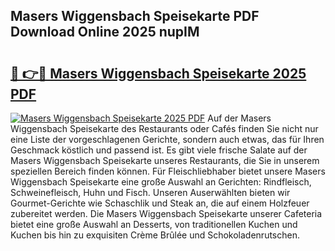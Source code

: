 ## Masers Wiggensbach Speisekarte PDF Download Online 2025 nupIM

# <h2><a href="http://gcdkcci.nevu.top/?p=Masers+Wiggensbach+Speisekarte">🔗 👉🔴 Masers Wiggensbach Speisekarte 2025 PDF</a></h2>

[![Masers Wiggensbach Speisekarte 2025 PDF](https://i.imgur.com/dBaPXMq.png)](http://gcdkcci.nevu.top/?p=Masers+Wiggensbach+Speisekarte)
Auf der Masers Wiggensbach Speisekarte des Restaurants oder Cafés finden Sie nicht nur eine Liste der vorgeschlagenen Gerichte, sondern auch etwas, das für Ihren Geschmack köstlich und passend ist. Es gibt viele frische Salate auf der Masers Wiggensbach Speisekarte unseres Restaurants, die Sie in unserem speziellen Bereich finden können. Für Fleischliebhaber bietet unsere Masers Wiggensbach Speisekarte eine große Auswahl an Gerichten: Rindfleisch, Schweinefleisch, Huhn und Fisch. Unseren Auserwählten bieten wir Gourmet-Gerichte wie Schaschlik und Steak an, die auf einem Holzfeuer zubereitet werden. Die Masers Wiggensbach Speisekarte unserer Cafeteria bietet eine große Auswahl an Desserts, von traditionellen Kuchen und Kuchen bis hin zu exquisiten Crème Brûlée und Schokoladenrutschen.
